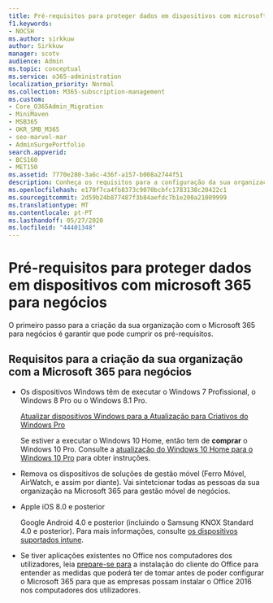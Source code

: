 ```yaml
---
title: Pré-requisitos para proteger dados em dispositivos com microsoft 365 para negócios
f1.keywords:
- NOCSH
ms.author: sirkkuw
author: Sirkkuw
manager: scotv
audience: Admin
ms.topic: conceptual
ms.service: o365-administration
localization_priority: Normal
ms.collection: M365-subscription-management
ms.custom:
- Core_O365Admin_Migration
- MiniMaven
- MSB365
- OKR_SMB_M365
- seo-marvel-mar
- AdminSurgePortfolio
search.appverid:
- BCS160
- MET150
ms.assetid: 7770e280-3a6c-436f-a157-b008a2744f51
description: Conheça os requisitos para a configuração da sua organização com o Microsoft 365 para negócios e proteção de dados de trabalho nos dispositivos dos seus utilizadores.
ms.openlocfilehash: e170f7ca4fb8373c9070bcbfc1783138c20422c1
ms.sourcegitcommit: 2d59b24b877487f3b84aefdc7b1e200a21009999
ms.translationtype: MT
ms.contentlocale: pt-PT
ms.lasthandoff: 05/27/2020
ms.locfileid: "44401348"
---
```

# <a name="prerequisites-for-protecting-data-on-devices-with-microsoft-365-for-business"></a>Pré-requisitos para proteger dados em dispositivos com microsoft 365 para negócios

O primeiro passo para a criação da sua organização com o Microsoft 365 para negócios é garantir que pode cumprir os pré-requisitos.
  
## <a name="requirements-for-setting-up-your-organization-with-microsoft-365-for-business"></a>Requisitos para a criação da sua organização com a Microsoft 365 para negócios

- Os dispositivos Windows têm de executar o Windows 7 Profissional, o Windows 8 Pro ou o Windows 8.1 Pro.
    
    [Atualizar dispositivos Windows para a Atualização para Criativos do Windows Pro](upgrade-to-windows-pro-creators-update.md)
    
    Se estiver a executar o Windows 10 Home, então tem de **comprar** o Windows 10 Pro. Consulte a [atualização do Windows 10 Home para o Windows 10 Pro](https://support.office.com/article/0aee10c1-4d34-43ee-a325-579c6c2df90e?ui=en-US&rs=en-US&ad=US) para obter instruções. 
    
- Remova os dispositivos de soluções de gestão móvel (Ferro Móvel, AirWatch, e assim por diante). Vai sintetcionar todas as pessoas da sua organização na Microsoft 365 para gestão móvel de negócios.
    
- Apple iOS 8.0 e posterior
    
    Google Android 4.0 e posterior (incluindo o Samsung KNOX Standard 4.0 e posterior). Para mais informações, consulte [os dispositivos suportados intune](https://go.microsoft.com/fwlink/p/?linkid=852307).
    
- Se tiver aplicações existentes no Office nos computadores dos utilizadores, leia [prepare-se para](prepare-for-office-client-deployment.md) a instalação do cliente do Office para entender as medidas que poderá ter de tomar antes de poder configurar o Microsoft 365 para que as empresas possam instalar o Office 2016 nos computadores dos utilizadores. 
